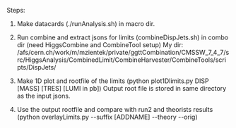 Steps:

1) Make datacards (./runAnalysis.sh) in macro dir.

2) Run combine and extract jsons for limits (combineDispJets.sh) in combo dir (need HiggsCombine and CombineTool setup)
My dir: /afs/cern.ch/work/m/mzientek/private/ggttCombination/CMSSW_7_4_7/src/HiggsAnalysis/CombinedLimit/CombineHarvester/CombineTools/scripts/DispJets/

3) Make 1D plot and rootfile of the limits (python plot1Dlimits.py DISP [MASS] [TRES] [LUMI in pb])
Output root file is stored in same directory as the input jsons.

4) Use the output rootfile and compare with run2 and theorists results (python overlayLimits.py --suffix [ADDNAME] --theory --orig)

